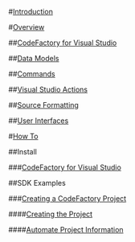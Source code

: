 #[Introduction](intro.md)

#[Overview](Introduction/overview.md)

##[CodeFactory for Visual Studio](Introduction/Environment/Overview.md)

##[Data Models](Introduction/DataModels/Overview.md)

##[Commands](Introduction/Commands/Overview.md)

##[Visual Studio Actions](Introduction/VsActions/Overview.md)

##[Source Formatting](Introduction/Formatting/Overview.md)

##[User Interfaces](Introduction/UI/Overview.md)

#[How To](howto/overview.md)

##Install

###[CodeFactory for Visual Studio](howto/Install/CodeFactoryForVisualStudio.md)

##SDK Examples

###[Creating a CodeFactory Project](howto/CreateProject/Overview.md)

####[Creating the Project](howto/CreateProject/CreateProject.md)

####[Automate Project Information](howto/CreateProject/AutomateProjectInformation.md)